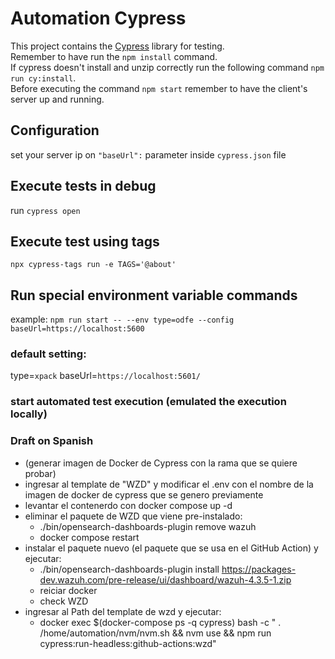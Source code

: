 # Automation Cypress

This project contains the [Cypress](https://www.cypress.io/) library for testing.\
Remember to have run the `npm install` command. \
If cypress doesn't install and unzip correctly run the following command `npm run cy:install`.\
Before executing the command `npm start` remember to have the client's server up and running.

## Configuration
set your server ip on `"baseUrl":` parameter inside `cypress.json` file

## Execute tests in debug
run `cypress open`

## Execute test using tags
`npx cypress-tags run -e TAGS='@about'`

## Run special environment variable commands

example:
`npm run start -- --env type=odfe --config baseUrl=https://localhost:5600`

### default setting:
type=`xpack`
baseUrl=`https://localhost:5601/`


### start automated test execution (emulated the execution locally)
### Draft on Spanish 
* (generar imagen de Docker de Cypress con la rama que se quiere probar)
* ingresar al template de "WZD" y modificar el .env con el nombre de la imagen de docker de cypress que se genero previamente
* levantar el contenerdo con docker compose up -d
* eliminar el paquete de WZD que viene pre-instalado:
    - ./bin/opensearch-dashboards-plugin remove wazuh
    - docker compose restart 
* instalar el paquete nuevo (el paquete que se usa en el GitHub Action) y ejecutar:
    - ./bin/opensearch-dashboards-plugin install https://packages-dev.wazuh.com/pre-release/ui/dashboard/wazuh-4.3.5-1.zip
    - reiciar docker
    - check WZD
* ingresar al Path del template de wzd y ejecutar:
    - docker exec $(docker-compose ps -q cypress) bash -c " . /home/automation/nvm/nvm.sh && nvm use && npm run cypress:run-headless:github-actions:wzd"

